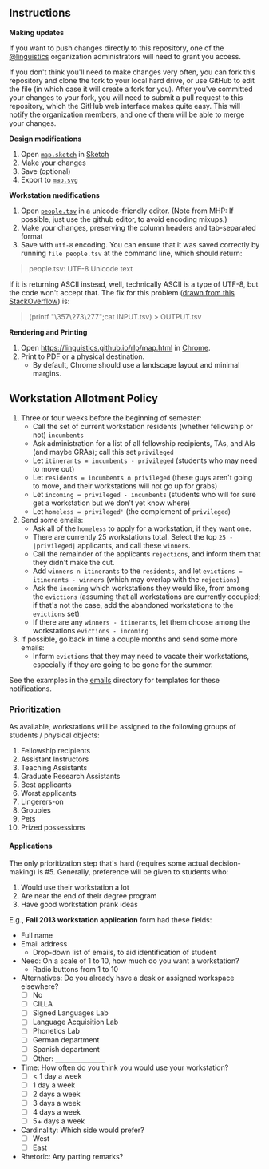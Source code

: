 ## Instructions

**Making updates**

If you want to push changes directly to this repository, one of the [@linguistics](https://github.com/linguistics) organization administrators will need to grant you access.

If you don't think you'll need to make changes very often, you can fork this repository and clone the fork to your local hard drive, or use GitHub to edit the file (in which case it will create a fork for you).
After you've committed your changes to your fork, you will need to submit a pull request to this repository, which the GitHub web interface makes quite easy.
This will notify the organization members, and one of them will be able to merge your changes.

**Design modifications**

1. Open [`map.sketch`](map.sketch) in [Sketch](http://www.bohemiancoding.com/sketch/)
2. Make your changes
3. Save (optional)
4. Export to [`map.svg`](map.svg)

**Workstation modifications**

1. Open [`people.tsv`](people.tsv) in a unicode-friendly editor. (Note from MHP: If possible, just use the github editor, to avoid encoding mixups.)
2. Make your changes, preserving the column headers and tab-separated format
3. Save with `utf-8` encoding. You can ensure that it was saved correctly by running `file people.tsv` at the command line, which should return:

> people.tsv: UTF-8 Unicode text

If it is returning ASCII instead, well, technically ASCII is a type of UTF-8, but the code won't accept that. The fix for this problem ([drawn from this StackOverflow](https://stackoverflow.com/a/28380315)) is:

> (printf "\357\273\277";cat INPUT.tsv) > OUTPUT.tsv

**Rendering and Printing**

1. Open <https://linguistics.github.io/rlp/map.html> in [Chrome](https://www.google.com/chrome/).
2. Print to PDF or a physical destination.
    * By default, Chrome should use a landscape layout and minimal margins.


## Workstation Allotment Policy

1. Three or four weeks before the beginning of semester:
    * Call the set of current workstation residents (whether fellowship or not) `incumbents`
    * Ask administration for a list of all fellowship recipients, TAs, and AIs (and maybe GRAs); call this set `privileged`
    * Let `itinerants = incumbents - privileged` (students who may need to move out)
    * Let `residents = incumbents ∩ privileged` (these guys aren't going to move, and their workstations will not go up for grabs)
    * Let `incoming = privileged - incumbents` (students who will for sure get a workstation but we don't yet know where)
    * Let `homeless = privileged'` (the complement of `privileged`)
2. Send some emails:
    * Ask all of the `homeless` to apply for a workstation, if they want one.
    * There are currently 25 workstations total. Select the top `25 - |privileged|` applicants, and call these `winners`.
    * Call the remainder of the applicants `rejections`, and inform them that they didn't make the cut.
    * Add `winners ∩ itinerants` to the `residents`, and let `evictions = itinerants - winners` (which may overlap with the `rejections`)
    * Ask the `incoming` which workstations they would like, from among the `evictions` (assuming that all workstations are currently occupied; if that's not the case, add the abandoned workstations to the `evictions` set)
    * If there are any `winners - itinerants`, let them choose among the workstations `evictions - incoming`
3. If possible, go back in time a couple months and send some more emails:
    * Inform `evictions` that they may need to vacate their workstations, especially if they are going to be gone for the summer.

See the examples in the [emails](emails/) directory for templates for these notifications.

### Prioritization

As available, workstations will be assigned to the following groups of students / physical objects:

1. Fellowship recipients
2. Assistant Instructors
3. Teaching Assistants
4. Graduate Research Assistants
5. Best applicants
6. Worst applicants
7. Lingerers-on
8. Groupies
9. Pets
10. Prized possessions


#### Applications

The only prioritization step that's hard (requires some actual decision-making) is #5.
Generally, preference will be given to students who:

1. Would use their workstation a lot
2. Are near the end of their degree program
3. Have good workstation prank ideas


E.g., **Fall 2013 workstation application** form had these fields:

* Full name
* Email address
    - Drop-down list of emails, to aid identification of student
* Need: On a scale of 1 to 10, how much do you want a workstation?
    - Radio buttons from 1 to 10
* Alternatives: Do you already have a desk or assigned workspace elsewhere?
    - [ ] No
    - [ ] CILLA
    - [ ] Signed Languages Lab
    - [ ] Language Acquisition Lab
    - [ ] Phonetics Lab
    - [ ] German department
    - [ ] Spanish department
    - [ ] Other: `______________`
* Time: How often do you think you would use your workstation?
    - [ ] < 1 day a week
    - [ ] 1 day a week
    - [ ] 2 days a week
    - [ ] 3 days a week
    - [ ] 4 days a week
    - [ ] 5+ days a week
* Cardinality: Which side would prefer?
    - [ ] West
    - [ ] East
* Rhetoric: Any parting remarks?
